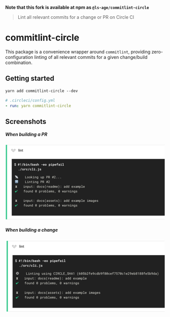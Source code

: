 **Note that this fork is available at npm as `@ls-age/commitlint-circle`**

> Lint all relevant commits for a change or PR on Circle CI

# commitlint-circle

This package is a convenience wrapper around `commitlint`, 
providing zero-configuration linting of all relevant commits
for a given change/build combination.

## Getting started

```
yarn add commitlint-circle --dev
```

```yml
# .circleci/config.yml
- run: yarn commitlint-circle
```

## Screenshots

##### When building a PR

![PR Lookup](./.github/pr-lookup.png)

##### When building a change

![SHA Lookup](./.github/sha-lookup.png)
